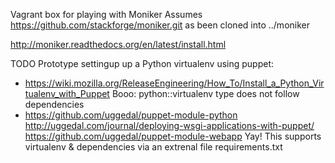 Vagrant box for playing with Moniker
Assumes https://github.com/stackforge/moniker.git as been cloned into ../moniker

http://moniker.readthedocs.org/en/latest/install.html

TODO
Prototype settingup up a Python virtualenv using puppet:

* https://wiki.mozilla.org/ReleaseEngineering/How_To/Install_a_Python_Virtualenv_with_Puppet
  Booo: python::virtualenv type does not follow dependencies
* https://github.com/uggedal/puppet-module-python
  http://uggedal.com/journal/deploying-wsgi-applications-with-puppet/
  https://github.com/uggedal/puppet-module-webapp
  Yay! This supports virtualenv & dependencies via an extrenal file requirements.txt

